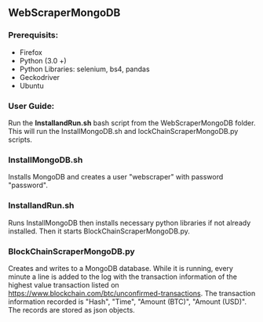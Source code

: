 ## WebScraperMongoDB

### Prerequisits:
- Firefox
- Python (3.0 +)
- Python Libraries: selenium, bs4, pandas
- Geckodriver
- Ubuntu

### User Guide:

Run the <b>InstallandRun.sh</b> bash script from the WebScraperMongoDB folder. This will run the InstallMongoDB.sh and lockChainScraperMongoDB.py scripts.

### InstallMongoDB.sh

Installs MongoDB and creates a user "webscraper" with password "password".

### InstallandRun.sh

Runs InstallMongoDB then installs necessary python libraries if not already installed. Then it starts BlockChainScraperMongoDB.py.

### BlockChainScraperMongoDB.py

Creates and writes to a MongoDB database. While it is running, every minute a line is added to the log with the transaction information of the highest value transaction listed on https://www.blockchain.com/btc/unconfirmed-transactions. The transaction information recorded is "Hash", "Time", "Amount (BTC)", "Amount (USD)". The records are stored as json objects.
